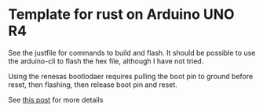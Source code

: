 # Template for rust on Arduino UNO R4
See the justfile for commands to build and flash. It should be possible to use the arduino-cli to flash the hex file, although I have not tried.

Using the renesas bootlodaer requires pulling the boot pin to ground before reset, then flashing, then release boot pin and reset.

See [this post](https://domwil.co.uk/posts/uno-r4-rust/) for more details
